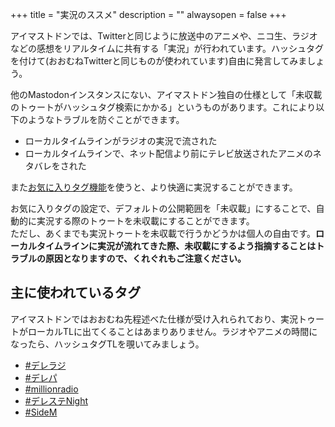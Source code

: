 +++
title = "実況のススメ"
description = ""
alwaysopen = false
+++

アイマストドンでは、Twitterと同じように放送中のアニメや、ニコ生、ラジオなどの感想をリアルタイムに共有する「実況」が行われています。ハッシュタグを付けて(おおむねTwitterと同じものが使われています)自由に発言してみましょう。

他のMastodonインスタンスにない、アイマストドン独自の仕様として「未収載のトゥートがハッシュタグ検索にかかる」というものがあります。これにより以下のようなトラブルを防ぐことができます。

* ローカルタイムラインがラジオの実況で流された
* ローカルタイムラインで、ネット配信より前にテレビ放送されたアニメのネタバレをされた

また[お気に入りタグ機能](/favorite-tag/)を使うと、より快適に実況することができます。

お気に入りタグの設定で、デフォルトの公開範囲を「未収載」にすることで、自動的に実況する際のトゥートを未収載にすることができます。  
ただし、あくまでも実況トゥートを未収載で行うかどうかは個人の自由です。**ローカルタイムラインに実況が流れてきた際、未収載にするよう指摘することはトラブルの原因となりますので、くれぐれもご注意ください。**

## 主に使われているタグ

アイマストドンではおおむね先程述べた仕様が受け入れられており、実況トゥートがローカルTLに出てくることはあまりありません。ラジオやアニメの時間になったら、ハッシュタグTLを覗いてみましょう。

* [#デレラジ](https://imastodon.net/web/timelines/tag/デレラジ)
* [#デレパ](https://imastodon.net/web/timelines/tag/デレパ)
* [#millionradio](https://imastodon.net/web/timelines/tag/millionradio)
* [#デレステNight](https://imastodon.net/web/timelines/tag/デレステNight)
* [#SideM](https://imastodon.net/web/timelines/tag/SideM)